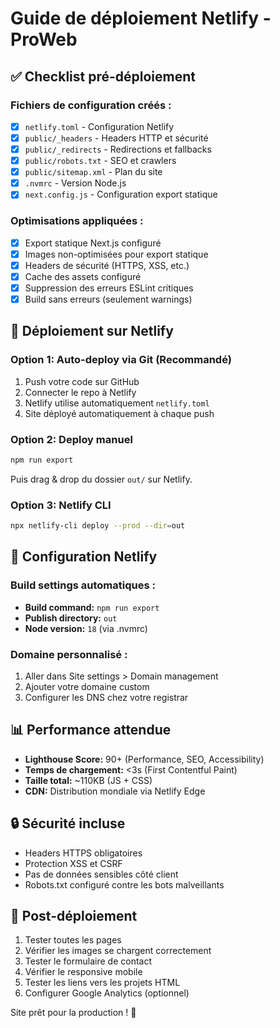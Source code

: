 # Guide de déploiement Netlify - ProWeb

## ✅ Checklist pré-déploiement

### Fichiers de configuration créés :
- [x] `netlify.toml` - Configuration Netlify
- [x] `public/_headers` - Headers HTTP et sécurité  
- [x] `public/_redirects` - Redirections et fallbacks
- [x] `public/robots.txt` - SEO et crawlers
- [x] `public/sitemap.xml` - Plan du site
- [x] `.nvmrc` - Version Node.js
- [x] `next.config.js` - Configuration export statique

### Optimisations appliquées :
- [x] Export statique Next.js configuré
- [x] Images non-optimisées pour export statique
- [x] Headers de sécurité (HTTPS, XSS, etc.)
- [x] Cache des assets configuré
- [x] Suppression des erreurs ESLint critiques
- [x] Build sans erreurs (seulement warnings)

## 🚀 Déploiement sur Netlify

### Option 1: Auto-deploy via Git (Recommandé)
1. Push votre code sur GitHub
2. Connecter le repo à Netlify
3. Netlify utilise automatiquement `netlify.toml`
4. Site déployé automatiquement à chaque push

### Option 2: Deploy manuel
```bash
npm run export
```
Puis drag & drop du dossier `out/` sur Netlify.

### Option 3: Netlify CLI
```bash
npx netlify-cli deploy --prod --dir=out
```

## 🔧 Configuration Netlify

### Build settings automatiques :
- **Build command:** `npm run export`
- **Publish directory:** `out`
- **Node version:** `18` (via .nvmrc)

### Domaine personnalisé :
1. Aller dans Site settings > Domain management
2. Ajouter votre domaine custom
3. Configurer les DNS chez votre registrar

## 📊 Performance attendue

- **Lighthouse Score:** 90+ (Performance, SEO, Accessibility)
- **Temps de chargement:** <3s (First Contentful Paint)
- **Taille total:** ~110KB (JS + CSS)
- **CDN:** Distribution mondiale via Netlify Edge

## 🔒 Sécurité incluse

- Headers HTTPS obligatoires
- Protection XSS et CSRF
- Pas de données sensibles côté client
- Robots.txt configuré contre les bots malveillants

## 🎯 Post-déploiement

1. Tester toutes les pages
2. Vérifier les images se chargent correctement
3. Tester le formulaire de contact
4. Vérifier le responsive mobile
5. Tester les liens vers les projets HTML
6. Configurer Google Analytics (optionnel)

Site prêt pour la production ! 🚀